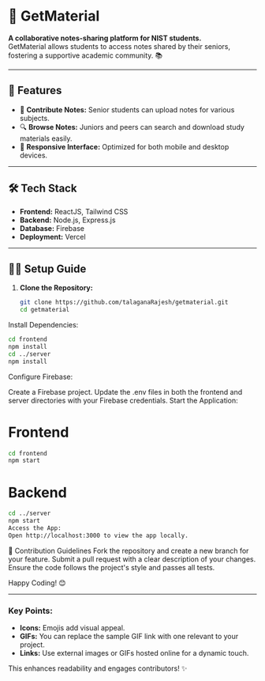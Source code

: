 # 🚀 GetMaterial

**A collaborative notes-sharing platform for NIST students.**  
GetMaterial allows students to access notes shared by their seniors, fostering a supportive academic community. 📚

---

## 🌟 Features
- 📝 **Contribute Notes:** Senior students can upload notes for various subjects.
- 🔍 **Browse Notes:** Juniors and peers can search and download study materials easily.
- 📱 **Responsive Interface:** Optimized for both mobile and desktop devices.

---

## 🛠️ Tech Stack
- **Frontend:** ReactJS, Tailwind CSS
- **Backend:** Node.js, Express.js
- **Database:** Firebase
- **Deployment:** Vercel

---

## 🧑‍💻 Setup Guide

1. **Clone the Repository:**
   ```bash
   git clone https://github.com/talaganaRajesh/getmaterial.git
   cd getmaterial


Install Dependencies:
   ```bash
   cd frontend
   npm install
   cd ../server
   npm install
   ```



Configure Firebase:

Create a Firebase project.
Update the .env files in both the frontend and server directories with your Firebase credentials.
Start the Application:

# Frontend
   ```bash
   cd frontend
   npm start
   ```

# Backend
   ```bash
   cd ../server
   npm start
   Access the App:
   Open http://localhost:3000 to view the app locally.
   ```

🤝 Contribution Guidelines
Fork the repository and create a new branch for your feature.
Submit a pull request with a clear description of your changes.
Ensure the code follows the project's style and passes all tests.


Happy Coding! 😊


---

### Key Points:
- **Icons:** Emojis add visual appeal.
- **GIFs:** You can replace the sample GIF link with one relevant to your project.
- **Links:** Use external images or GIFs hosted online for a dynamic touch. 

This enhances readability and engages contributors! ✨

